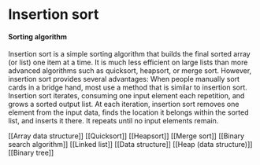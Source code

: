 # Insertion sort
#### Sorting algorithm

Insertion sort is a simple sorting algorithm that builds the final sorted array (or list) one item at a time. It is much less efficient on large lists than more advanced algorithms such as quicksort, heapsort, or merge sort. However, insertion sort provides several advantages:
When people manually sort cards in a bridge hand, most use a method that is similar to insertion sort.
Insertion sort iterates, consuming one input element each repetition, and grows a sorted output list. At each iteration, insertion sort removes one element from the input data, finds the location it belongs within the sorted list, and inserts it there. It repeats until no input elements remain.

[[Array data structure]]
[[Quicksort]]
[[Heapsort]]
[[Merge sort]]
[[Binary search algorithm]]
[[Linked list]]
[[Data structure]]
[[Heap (data structure)]]
[[Binary tree]]